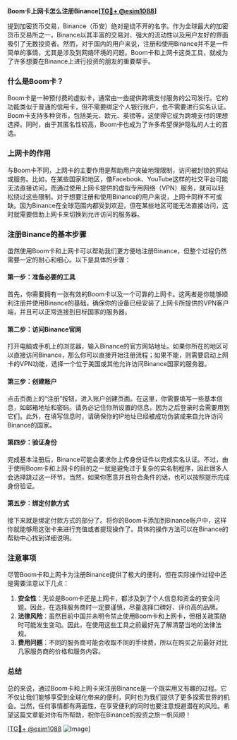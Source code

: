 **Boom卡上网卡怎么注册Binance[[TG💪+ @esim1088](https://t.me/s/esim1088)]**

提到加密货币交易，Binance（币安）绝对是绕不开的名字。作为全球最大的加密货币交易所之一，Binance以其丰富的交易对、强大的流动性以及用户友好的界面吸引了无数投资者。然而，对于国内的用户来说，注册和使用Binance并不是一件简单的事情，尤其是涉及到网络环境的问题。Boom卡和上网卡这类工具，就成为了许多想要在Binance上进行投资的朋友的重要帮手。

### 什么是Boom卡？

Boom卡是一种预付费的虚拟卡，通常由一些提供跨境支付服务的公司发行。它的功能类似于普通的信用卡，但不需要绑定个人银行账户，也不需要进行实名认证。Boom卡支持多种货币，包括美元、欧元、英镑等，这使得它成为跨境支付的理想选择。同时，由于其匿名性较高，Boom卡也成为了许多希望保护隐私的人士的首选。

### 上网卡的作用

与Boom卡不同，上网卡的主要作用是帮助用户突破地理限制，访问被封锁的网站或服务。比如，在某些国家和地区，像Facebook、YouTube这样的社交平台可能无法直接访问，而通过使用上网卡提供的虚拟专用网络（VPN）服务，就可以轻松绕过这些限制。对于想要注册和使用Binance的用户来说，上网卡同样不可或缺。因为Binance在全球范围内都受到欢迎，但在某些地区可能无法直接访问，这时就需要借助上网卡来切换到允许访问的服务器。

### 注册Binance的基本步骤

虽然使用Boom卡和上网卡可以帮助我们更方便地注册Binance，但整个过程仍然需要一定的耐心和细心。以下是具体的步骤：

#### 第一步：准备必要的工具
首先，你需要拥有一张有效的Boom卡以及一个可靠的上网卡。这两者是你能够顺利注册并使用Binance的基础。确保你的设备已经安装了上网卡所提供的VPN客户端，并且可以正常连接到目标国家的服务器。

#### 第二步：访问Binance官网
打开电脑或手机上的浏览器，输入Binance的官方网站地址。如果你所在的地区可以直接访问Binance，那么你可以直接开始注册流程；如果不能，则需要启动上网卡的VPN功能，选择一个位于美国或其他允许访问Binance国家的服务器。

#### 第三步：创建账户
点击页面上的“注册”按钮，进入账户创建页面。在这里，你需要填写一些基本信息，如邮箱地址和密码。请务必记住你所设置的信息，因为之后登录时会需要用到它们。此外，在填写信息时，请确保你的IP地址已经被成功伪装成来自允许访问Binance的国家。

#### 第四步：验证身份
完成基本注册后，Binance可能会要求你上传身份证件以完成实名认证。不过，由于使用Boom卡和上网卡的目的之一就是避免过于复杂的实名制程序，因此很多人会选择跳过这一环节。当然，如果你愿意并且符合条件的话，也可以按照提示完成身份验证。

#### 第五步：绑定付款方式
接下来就是绑定付款方式的部分了。将你的Boom卡添加到Binance账户中，这样你就能够用这张卡来进行充值或者提现操作了。具体的操作方法可以在Binance的帮助中心找到详细说明。

### 注意事项

尽管Boom卡和上网卡为注册Binance提供了极大的便利，但在实际操作过程中还是需要注意以下几点：
1. **安全性**：无论是Boom卡还是上网卡，都涉及到了个人信息和资金的安全问题。因此，在选择服务商时一定要谨慎，尽量选择口碑好、评价高的品牌。
2. **法律风险**：虽然目前中国并未明令禁止使用Boom卡和上网卡，但相关政策随时可能发生变动。因此，在使用这些工具之前最好先了解清楚当地的法律法规。
3. **费用问题**：不同的服务商可能会收取不同的手续费，所以在购买之前最好对比几家服务商的价格和服务内容。

### 总结

总的来说，通过Boom卡和上网卡来注册Binance是一个既实用又有趣的过程。它不仅让我们能够享受到全球化带来的便利，同时也为我们提供了更多探索世界的机会。当然，任何事情都有两面性，在享受便利的同时也要注意规避潜在的风险。希望这篇文章能对你有所帮助，祝你在Binance的投资之旅一帆风顺！

[[TG💪+ @esim1088](https://t.me/s/esim1088) ![Image](https://i.postimg.cc/4NQfJmqS/Snipaste-2025-05-13-00-14-12.png)]
